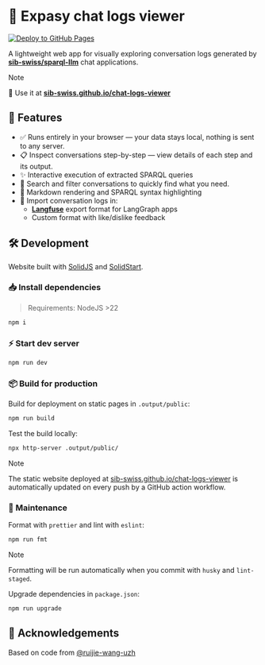 # 🔬 Expasy chat logs viewer

[![Deploy to GitHub Pages](https://github.com/sib-swiss/chat-logs-viewer/actions/workflows/deploy.yml/badge.svg)](https://github.com/sib-swiss/chat-logs-viewer/actions/workflows/deploy.yml)

A lightweight web app for visually exploring conversation logs generated by [**sib-swiss/sparql-llm**](https://github.com/sib-swiss/sparql-llm) chat applications.

> [!NOTE]
>
> 🔗 Use it at **[sib-swiss.github.io/chat-logs-viewer](https://sib-swiss.github.io/chat-logs-viewer)**

## 🔑 Features

- ✅ Runs entirely in your browser — your data stays local, nothing is sent to any server.
- 📋 Inspect conversations step-by-step — view details of each step and its output.
- ✨ Interactive execution of extracted SPARQL queries
- 🔎 Search and filter conversations to quickly find what you need.
- 🎨 Markdown rendering and SPARQL syntax highlighting
- 🚚 Import conversation logs in:
  - [**Langfuse**](https://langfuse.com/) export format for LangGraph apps
  - Custom format with like/dislike feedback

## 🛠️ Development

Website built with [SolidJS](https://docs.solidjs.com/) and [SolidStart](https://docs.solidjs.com/solid-start).

### 📥 Install dependencies

> Requirements: NodeJS >22

```sh
npm i
```

### ⚡ Start dev server

```bash
npm run dev
```

### 📦 Build for production

Build for deployment on static pages in `.output/public`:

```sh
npm run build
```

Test the build locally:

```sh
npx http-server .output/public/
```

> [!NOTE]
>
> The static website deployed at [sib-swiss.github.io/chat-logs-viewer](https://sib-swiss.github.io/chat-logs-viewer) is automatically updated on every push by a GitHub action workflow.

### 🧹 Maintenance

Format with `prettier` and lint with `eslint`:

```sh
npm run fmt
```

> [!NOTE]
>
> Formatting will be run automatically when you commit with `husky` and `lint-staged`.

Upgrade dependencies in `package.json`:

```sh
npm run upgrade
```

## 🤝 Acknowledgements

Based on code from [@ruijie-wang-uzh](https://github.com/ruijie-wang-uzh)
